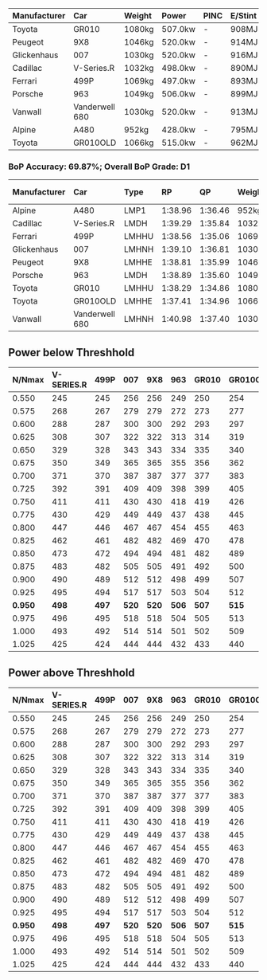 | Manufacturer | Car            | Weight | Power   | PINC    | E/Stint | FDS     |
|:-|:-|:-|:-|:-|:-|:-|
| Toyota       | GR010          | 1080kg | 507.0kw |    -    | 908MJ   | 190kph  |
| Peugeot      | 9X8            | 1046kg | 520.0kw |    -    | 914MJ   | 150kph  |
| Glickenhaus  | 007            | 1030kg | 520.0kw |    -    | 916MJ   |    -    |
| Cadillac     | V-Series.R     | 1032kg | 498.0kw |    -    | 890MJ   |    -    |
| Ferrari      | 499P           | 1069kg | 497.0kw |    -    | 893MJ   | 190kph  |
| Porsche      | 963            | 1049kg | 506.0kw |    -    | 899MJ   |    -    |
| Vanwall      | Vanderwell 680 | 1030kg | 520.0kw |    -    | 913MJ   |    -    |
| Alpine       | A480           | 952kg  | 428.0kw |    -    | 795MJ   |    -    |
| Toyota       | GR010OLD       | 1066kg | 515.0kw |    -    | 962MJ   | 150kph  |

### BoP Accuracy: 69.87%; Overall BoP Grade: D1
| Manufacturer | Car            | Type  | RP      | QP      | Weight | Power¹  | Threshhold | PINC    | Power²   | E/Stint | AVG Vmax  | FDS     | RDLC | L/Stint | BOP-Grade | Model Accuracy | Model Points | Match%  | SimDiff |
|:-|:-|:-|:-|:-|:-|:-|:-|:-|:-|:-|:-|:-|:-|:-|:-|:-|:-|:-|:-|
| Alpine       | A480           | LMP1  | 1:38.96 | 1:36.46 |  952kg | 428.0kw | 0.0kph     |    -    | 428.00kw |  795MJ  | 295.97kph |    -    | 0.98 | 27      | ~A1       | 94.60%         | 1683         | 100.00% | +0.24   |
| Cadillac     | V-Series.R     | LMDH  | 1:39.29 | 1:35.84 | 1032kg | 498.0kw | 210.0kph   |    -    | 498.00kw |  890MJ  | 299.16kph |    -    | 1.04 | 29      | +C1       | 99.30%         | 4946         | 75.17%  | #       |
| Ferrari      | 499P           | LMHHU | 1:38.56 | 1:35.06 | 1069kg | 497.0kw | 210.0kph   |    -    | 497.00kw |  893MJ  | 296.49kph | 190kph  | 1.04 | 29      | -B2       | 100.00%        | 8223         | 80.59%  | #       |
| Glickenhaus  | 007            | LMHNH | 1:39.10 | 1:36.81 | 1030kg | 520.0kw | 210.0kph   |    -    | 520.00kw |  916MJ  | 306.09kph |    -    | 0.97 | 29      | +B1       | 93.86%         | 2169         | 89.26%  | +0.07   |
| Peugeot      | 9X8            | LMHHE | 1:38.81 | 1:35.99 | 1046kg | 520.0kw | 210.0kph   |    -    | 520.00kw |  914MJ  | 297.08kph | 150kph  | 1.03 | 29      | ~A1       | 97.99%         | 5010         | 95.41%  | +0.31   |
| Porsche      | 963            | LMDH  | 1:38.89 | 1:35.60 | 1049kg | 506.0kw | 210.0kph   |    -    | 506.00kw |  899MJ  | 297.49kph |    -    | 1.02 | 29      | ~A1       | 99.86%         | 11699        | 97.52%  | #       |
| Toyota       | GR010          | LMHHU | 1:38.29 | 1:34.86 | 1080kg | 507.0kw | 210.0kph   |    -    | 507.00kw |  908MJ  | 296.54kph | 190kph  | 1.03 | 29      | -D1       | 99.63%         | 6190         | 67.71%  | #       |
| Toyota       | GR010OLD       | LMHHE | 1:37.41 | 1:34.96 | 1066kg | 515.0kw | 0.0kph     |    -    | 515.00kw |  962MJ  | 303.63kph | 150kph  | 1.03 | 29      | -Ω1       | 93.47%         | 1031         | 22.66%  | +0.41   |
| Vanwall      | Vanderwell 680 | LMHNH | 1:40.98 | 1:37.40 | 1030kg | 520.0kw | 210.0kph   |    -    | 520.00kw |  913MJ  | 299.10kph |    -    | 1.02 | 29      | +Ω1       | 94.33%         | 632          | 0.54%   | -0.13   |

## Power below Threshhold
| N/Nmax    | V-SERIES.R | 499P    | 007     | 9X8     | 963     | GR010   | GR010OLD | VANDERWELL 680 | ​     | RPM      | A480       |
|:-|:-|:-|:-|:-|:-|:-|:-|:-|:-|:-|:-|
|  0.550    |  245       |  245    |  256    |  256    |  249    |  250    |  254     |  256           |  ​    |   --     |   -        |
|  0.575    |  268       |  267    |  279    |  279    |  272    |  273    |  277     |  279           |  ​    |   --     |   -        |
|  0.600    |  288       |  287    |  300    |  300    |  292    |  293    |  297     |  300           |  ​    |   --     |   -        |
|  0.625    |  308       |  307    |  322    |  322    |  313    |  314    |  319     |  322           |  ​    |   --     |   -        |
|  0.650    |  329       |  328    |  343    |  343    |  334    |  335    |  340     |  343           |  ​    |   --     |   -        |
|  0.675    |  350       |  349    |  365    |  365    |  355    |  356    |  362     |  365           |  ​    |   --     |   -        |
|  0.700    |  371       |  370    |  387    |  387    |  377    |  377    |  383     |  387           |  ​    |   --     |   -        |
|  0.725    |  392       |  391    |  409    |  409    |  398    |  399    |  405     |  409           |  ​    |   --     |   -        |
|  0.750    |  411       |  411    |  430    |  430    |  418    |  419    |  426     |  430           |  ​    |   --     |   -        |
|  0.775    |  430       |  429    |  449    |  449    |  437    |  438    |  445     |  449           |  ​    |  5000    |  -3354653  |
|  0.800    |  447       |  446    |  467    |  467    |  454    |  455    |  463     |  467           |  ​    |  5500    |  -3653637  |
|  0.825    |  462       |  461    |  482    |  482    |  469    |  470    |  478     |  482           |  ​    |  5999    |  -3967247  |
|  0.850    |  473       |  472    |  494    |  494    |  481    |  482    |  489     |  494           |  ​    |  6499    |  -4295484  |
|  0.875    |  483       |  482    |  505    |  505    |  491    |  492    |  500     |  505           |  ​    |  7000    |  -4638346  |
|  0.900    |  490       |  489    |  512    |  512    |  498    |  499    |  507     |  512           |  ​    |  7500    |  -4995835  |
|  0.925    |  495       |  494    |  517    |  517    |  503    |  504    |  512     |  517           |  ​    |  8000    |  425       |
| **0.950** | **498**    | **497** | **520** | **520** | **506** | **507** | **515**  | **520**        | **​** | **8499** | **428**    |
|  0.975    |  496       |  495    |  518    |  518    |  504    |  505    |  513     |  518           |  ​    |  9000    |  214       |
|  1.000    |  493       |  492    |  514    |  514    |  501    |  502    |  509     |  514           |  ​    |   --     |   -        |
|  1.025    |  425       |  424    |  444    |  444    |  432    |  433    |  440     |  444           |  ​    |   --     |   -        |

## Power above Threshhold
| N/Nmax    | V-SERIES.R | 499P    | 007     | 9X8     | 963     | GR010   | GR010OLD | VANDERWELL 680 | ​     | RPM      | A480       |
|:-|:-|:-|:-|:-|:-|:-|:-|:-|:-|:-|:-|
|  0.550    |  245       |  245    |  256    |  256    |  249    |  250    |  254     |  256           |  ​    |   --     |   -        |
|  0.575    |  268       |  267    |  279    |  279    |  272    |  273    |  277     |  279           |  ​    |   --     |   -        |
|  0.600    |  288       |  287    |  300    |  300    |  292    |  293    |  297     |  300           |  ​    |   --     |   -        |
|  0.625    |  308       |  307    |  322    |  322    |  313    |  314    |  319     |  322           |  ​    |   --     |   -        |
|  0.650    |  329       |  328    |  343    |  343    |  334    |  335    |  340     |  343           |  ​    |   --     |   -        |
|  0.675    |  350       |  349    |  365    |  365    |  355    |  356    |  362     |  365           |  ​    |   --     |   -        |
|  0.700    |  371       |  370    |  387    |  387    |  377    |  377    |  383     |  387           |  ​    |   --     |   -        |
|  0.725    |  392       |  391    |  409    |  409    |  398    |  399    |  405     |  409           |  ​    |   --     |   -        |
|  0.750    |  411       |  411    |  430    |  430    |  418    |  419    |  426     |  430           |  ​    |   --     |   -        |
|  0.775    |  430       |  429    |  449    |  449    |  437    |  438    |  445     |  449           |  ​    |  5000    |  -3354653  |
|  0.800    |  447       |  446    |  467    |  467    |  454    |  455    |  463     |  467           |  ​    |  5500    |  -3653637  |
|  0.825    |  462       |  461    |  482    |  482    |  469    |  470    |  478     |  482           |  ​    |  5999    |  -3967247  |
|  0.850    |  473       |  472    |  494    |  494    |  481    |  482    |  489     |  494           |  ​    |  6499    |  -4295484  |
|  0.875    |  483       |  482    |  505    |  505    |  491    |  492    |  500     |  505           |  ​    |  7000    |  -4638346  |
|  0.900    |  490       |  489    |  512    |  512    |  498    |  499    |  507     |  512           |  ​    |  7500    |  -4995835  |
|  0.925    |  495       |  494    |  517    |  517    |  503    |  504    |  512     |  517           |  ​    |  8000    |  425       |
| **0.950** | **498**    | **497** | **520** | **520** | **506** | **507** | **515**  | **520**        | **​** | **8499** | **428**    |
|  0.975    |  496       |  495    |  518    |  518    |  504    |  505    |  513     |  518           |  ​    |  9000    |  214       |
|  1.000    |  493       |  492    |  514    |  514    |  501    |  502    |  509     |  514           |  ​    |   --     |   -        |
|  1.025    |  425       |  424    |  444    |  444    |  432    |  433    |  440     |  444           |  ​    |   --     |   -        |
